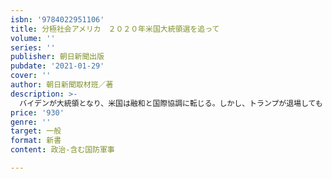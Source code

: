 ```yaml
---
isbn: '9784022951106'
title: 分極社会アメリカ　２０２０年米国大統領選を追って
volume: ''
series: ''
publisher: 朝日新聞出版
pubdate: '2021-01-29'
cover: ''
author: 朝日新聞取材班／著
description: >-
  バイデンが大統領となり、米国は融和と国際協調に転じる。しかし、トランプが退場しても「分極」化した社会の修復は困難だ。取材班が１年以上に亘り大統領選を取材し、その経緯と有権者の肉声を伝え、民主主義の試練と対峙する米国の最前線をリポート。
price: '930'
genre: ''
target: 一般
format: 新書
content: 政治-含む国防軍事

---
```

